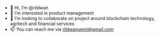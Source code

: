 - 👋 Hi, I’m @rildwan
- 👀 I’m interested in product management
- 💞️ I’m looking to collaborate on project around blockchain technology, agritech and financial services
- 📫 You can reach me via rildwanyemi@gmail.com

<!---
rildwan/rildwan is a ✨ special ✨ repository because its `README.md` (this file) appears on your GitHub profile.
You can click the Preview link to take a look at your changes.
--->
